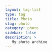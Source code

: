 ```yaml
---
layout: tag-list
type: tag
title: Photo
slug: photo
category: photo
sidebar: false
description: >
   My photo archive
---
```

